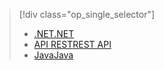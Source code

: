 > [!div class="op_single_selector"]
> * [<span data-ttu-id="724bc-101">.NET</span><span class="sxs-lookup"><span data-stu-id="724bc-101">.NET</span></span>](../articles/media-services/media-services-dotnet-configure-asset-delivery-policy.md)
> * [<span data-ttu-id="724bc-102">API REST</span><span class="sxs-lookup"><span data-stu-id="724bc-102">REST API</span></span>](../articles/media-services/media-services-rest-configure-asset-delivery-policy.md)
> * [<span data-ttu-id="724bc-103">Java</span><span class="sxs-lookup"><span data-stu-id="724bc-103">Java</span></span>](https://github.com/southworkscom/azure-sdk-for-media-services-java-samples)
> 
> 

